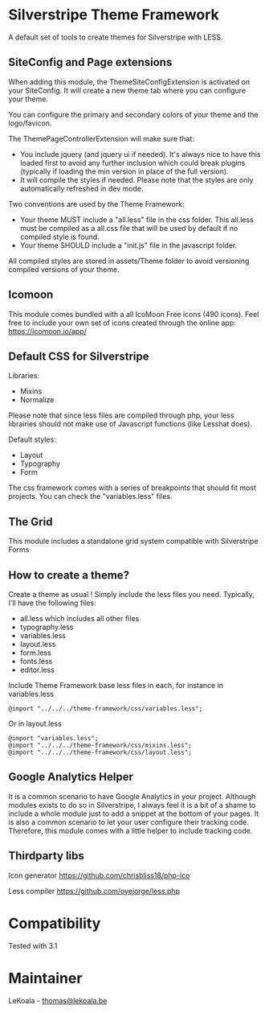 Silverstripe Theme Framework
=============

A default set of tools to create themes for Silverstripe with LESS.

SiteConfig and Page extensions
-------------
When adding this module, the ThemeSiteConfigExtension is activated on your SiteConfig.
It will create a new theme tab where you can configure your theme.

You can configure the primary and secondary colors of your theme and the logo/favicon.

The ThemePageControllerExtension will make sure that:
- You include jquery (and jquery ui if needed). It's always nice to have this loaded first to avoid any further inclusion which
could break plugins (typically if loading the min version in place of the full version).
- It will compile the styles if needed. Please note that the styles are only
automatically refreshed in dev mode.

Two conventions are used by the Theme Framework:
- Your theme MUST include a "all.less" file in the css folder. This all.less must be compiled as a all.css file that
will be used by default if no compiled style is found.
- Your theme SHOULD include a "init.js" file in the javascript folder.

All compiled styles are stored in assets/Theme folder to avoid versioning compiled versions of your theme.

Icomoon
-------------

This module comes bundled with a all IcoMoon Free icons (490 icons). Feel free
to include your own set of icons created through the online app:
https://icomoon.io/app/ 

Default CSS for Silverstripe
-------------

Libraries: 

- Mixins
- Normalize

Please note that since less files are compiled through php, your less librairies
should not make use of Javascript functions (like Lesshat does).

Default styles:

- Layout
- Typography
- Form

The css framework comes with a series of breakpoints that should fit most projects.
You can check the "variables.less" files.

The Grid
-------------

This module includes a standalone grid system compatible with Silverstripe Forms

How to create a theme?
-------------

Create a theme as usual ! Simply include the less files you need. Typically, I'll have
the following files:

- all.less which includes all other files
- typography.less
- variables.less
- layout.less
- form.less
- fonts.less
- editor.less

Include Theme Framework base less files in each, for instance in variables.less

	@import "../../../theme-framework/css/variables.less";

Or in layout.less

	@import "variables.less";
	@import "../../../theme-framework/css/mixins.less";
	@import "../../../theme-framework/css/layout.less";

Google Analytics Helper
-------------

It is a common scenario to have Google Analytics in your project. Although modules
exists to do so in Silverstripe, I always feel it is a bit of a shame to include
a whole module just to add a snippet at the bottom of your pages.
It is also a common scenario to let your user configure their tracking code.
Therefore, this module comes with a little helper to include tracking code.

Thirdparty libs
-------------

Icon generator
https://github.com/chrisbliss18/php-ico

Less compiler
https://github.com/oyejorge/less.php

Compatibility
=============
Tested with 3.1

Maintainer
==========
LeKoala - thomas@lekoala.be
